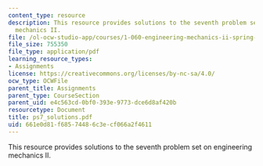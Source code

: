 ```yaml
---
content_type: resource
description: This resource provides solutions to the seventh problem set on engineering
  mechanics II.
file: /ol-ocw-studio-app/courses/1-060-engineering-mechanics-ii-spring-2006/661e0d81f68574486c3ecf066a2f4611_ps7_solutions.pdf
file_size: 755350
file_type: application/pdf
learning_resource_types:
- Assignments
license: https://creativecommons.org/licenses/by-nc-sa/4.0/
ocw_type: OCWFile
parent_title: Assignments
parent_type: CourseSection
parent_uid: e4c563cd-0bf0-393e-9773-dce6d8af420b
resourcetype: Document
title: ps7_solutions.pdf
uid: 661e0d81-f685-7448-6c3e-cf066a2f4611
---
```

This resource provides solutions to the seventh problem set on engineering mechanics II.
